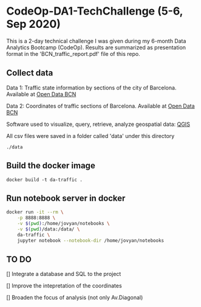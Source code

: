 # CodeOp-DA1-TechChallenge (5-6, Sep 2020)

This is a 2-day technical challenge I was given during my 6-month Data Analytics Bootcamp (CodeOp).
Results are summarized as presentation format in the 'BCN_traffic_report.pdf' file of this repo.


## Collect data

Data 1: Traffic state information by sections of the city of Barcelona. Available at [Open Data BCN](https://opendata-ajuntament.barcelona.cat/data/en/dataset/trams)

Data 2: Coordinates of traffic sections of Barcelona. Available at [Open Data BCN](https://opendata-ajuntament.barcelona.cat/data/es/dataset/transit-relacio-trams)

Software used to visualize, query, retrieve, analyze geospatial data: [QGIS](https://www.qgis.org/en/site/)

All csv files were saved in a folder called 'data' under this directory
```
./data
```

## Build the docker image

```
docker build -t da-traffic .
```

## Run notebook server in docker

```bash
docker run -it --rm \
    -p 8888:8888 \
    -v $(pwd):/home/jovyan/notebooks \
    -v $(pwd)/data:/data/ \
    da-traffic \
    jupyter notebook --notebook-dir /home/jovyan/notebooks
```

## TO DO
[] Integrate a database and SQL to the project

[] Improve the intepretation of the coordinates

[] Broaden the focus of analysis (not only Av.Diagonal)
